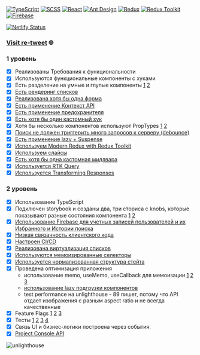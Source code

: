 [![TypeScript](https://img.shields.io/badge/TypeScript-Next-blue?style=flat-square&logo=typescript)](https://www.typescriptlang.org/)
[![SCSS](https://img.shields.io/badge/SCSS-Styles-orange?style=flat-square&logo=sass)](https://sass-lang.com/)
[![React](https://img.shields.io/badge/React-Library-blue?style=flat-square&logo=react)](https://reactjs.org/)
[![Ant Design](https://img.shields.io/badge/Ant_Design-0170FE?style=flat-square&logo=ant-design)](https://ant.design/)
[![Redux](https://img.shields.io/badge/Redux-764ABC?style=flat-square&logo=redux)](https://redux.js.org/)
[![Redux Toolkit](https://img.shields.io/badge/Redux_Toolkit-764ABC?style=flat-square&logo=redux)](https://redux-toolkit.js.org/)
[![Firebase](https://img.shields.io/badge/Firebase-FFCA28?style=flat-square&logo=firebase)](https://firebase.google.com/)

[![Netlify Status](https://api.netlify.com/api/v1/badges/8743b257-27fb-443c-969a-6555395e4f5c/deploy-status)](https://app.netlify.com/sites/re-tweet/deploys)
### [Visit re-tweet](https://re-tweet.netlify.app/) 🌐

### 1 уровень
- [x] Реализованы Требования к функциональности
- [x] Используются функциональные компоненты c хуками 
- [x] Есть разделение на умные и глупые компоненты [1](https://github.com/jesus-cyclist/re-tweet/blob/main/src/enteties/news/ui/news-card/news-card.tsx) [2](https://github.com/jesus-cyclist/re-tweet/blob/main/src/pages/main/ui/main-page.tsx)
- [x] [Есть рендеринг списков](https://github.com/jesus-cyclist/re-tweet/blob/main/src/widgets/news-list/ui/news-list.tsx)
- [x] [Реализована хотя бы одна форма](https://github.com/jesus-cyclist/re-tweet/blob/main/src/features/authentication/ui/signup-form/signup-form.tsx)
- [x] [Есть применение Контекст API](https://github.com/jesus-cyclist/re-tweet/blob/main/src/app/providers/with-theme.tsx)
- [x] [Есть применение предохранителя](https://github.com/jesus-cyclist/re-tweet/blob/main/src/app/providers/with-error-boundary.tsx)
- [x] [Есть хотя бы один кастомный хук](https://github.com/jesus-cyclist/re-tweet/blob/main/src/shared/lib/hooks/use-click-outside.ts)
- [x] Хотя бы несколько компонентов используют PropTypes [1](https://github.com/jesus-cyclist/re-tweet/blob/main/src/shared/UI/layout/layout.tsx) [2](https://github.com/jesus-cyclist/re-tweet/blob/main/src/shared/UI/link/link.tsx)
- [x] [Поиск не должен триггерить много запросов к серверу (debounce)](https://github.com/jesus-cyclist/re-tweet/blob/main/src/widgets/search-list/ui/search-list.tsx)
- [x] [Есть применение lazy + Suspense](https://github.com/jesus-cyclist/re-tweet/blob/main/src/app/router/app-router.tsx)
- [x] [Используем Modern Redux with Redux Toolkit](https://github.com/jesus-cyclist/re-tweet/blob/main/src/app/store.ts) 
- [x] [Используем слайсы](https://github.com/jesus-cyclist/re-tweet/blob/main/src/features/authentication/model/store.ts)
- [x] [Есть хотя бы одна кастомная мидлвара](https://github.com/jesus-cyclist/re-tweet/blob/main/src/features/authentication/model/middleware.ts)
- [x] [Используется RTK Query](https://github.com/jesus-cyclist/re-tweet/blob/main/src/shared/api/space-flight/api.ts) 
- [x] [Используется Transforming Responses](https://github.com/jesus-cyclist/re-tweet/blob/main/src/shared/api/space-flight/api.ts) 

### 2 уровень
- [x] Использование TypeScript
- [x] Подключен storybook и созданы два, три сториса с knobs, которые показывают разные состояния компонента [1](https://github.com/jesus-cyclist/re-tweet/blob/main/src/stories/filter.stories.tsx) [2](https://github.com/jesus-cyclist/re-tweet/blob/main/src/stories/loader.stories.tsx)
- [x] [Использование Firebase для учетных записей пользователей и их Избранного и Истории поиска](https://github.com/jesus-cyclist/re-tweet/blob/main/src/shared/api/db/provider/firebase/config.ts)
- [x] [Низкая связанность клиентского кода](https://github.com/jesus-cyclist/re-tweet/blob/main/src/shared/api/db/provider/provider-switcher.ts)
- [x] [Настроен CI/CD](https://github.com/jesus-cyclist/re-tweet/blob/main/.github/workflows/actions.yml)
- [x] [Реализована виртуализация списков](https://github.com/jesus-cyclist/re-tweet/blob/main/src/widgets/search-list/ui/search-list.tsx)
- [x] [Используются мемоизированные селекторы](https://github.com/jesus-cyclist/re-tweet/blob/main/src/features/authentication/model/selectors.ts)
- [x] [Используется нормализованная структура стейта](https://github.com/jesus-cyclist/re-tweet/blob/main/src/enteties/news/model/store.ts) 
- [x] Проведена оптимизация приложения
  - использование memo, useMemo, useCallback для мемоизации [1](https://github.com/jesus-cyclist/re-tweet/blob/main/src/pages/main/ui/main-page.tsx) [2](https://github.com/jesus-cyclist/re-tweet/blob/main/src/features/header-menu/ui/header-menu/header-menu.tsx) [3](https://github.com/jesus-cyclist/re-tweet/blob/main/src/app/providers/with-theme.tsx)
  - [использование lazy подгрузки компонентов](https://github.com/jesus-cyclist/re-tweet/blob/main/src/app/router/app-router.tsx)
  - test performance на unlighthouse - 89 пишет, потому что API отдает изображения с разным aspect ratio и не всегда качественные
- [x] Feature Flags [1](https://github.com/jesus-cyclist/re-tweet/blob/main/server/index.mjs) [2](https://github.com/jesus-cyclist/re-tweet/blob/main/src/features/news-control-panel/model/store.ts) [3](https://github.com/jesus-cyclist/re-tweet/blob/main/src/pages/main/api/api.ts)
- [x] Тесты [1](https://github.com/jesus-cyclist/re-tweet/blob/main/cypress/e2e/favourite-action.cy.ts) [2](https://github.com/jesus-cyclist/re-tweet/blob/main/cypress/e2e/search-information.cy.ts) [3]() [4]()
- [x] Связь UI и бизнес-логики построена через события.
- [x] [Project Console API](https://github.com/jesus-cyclist/re-tweet/blob/main/src/shared/api/console/middleware.ts)

 ![unlighthouse](https://github.com/jesus-cyclist/re-tweet/assets/112469129/b8a4b65f-4bc8-4273-a899-9bb68b0ffe05)


